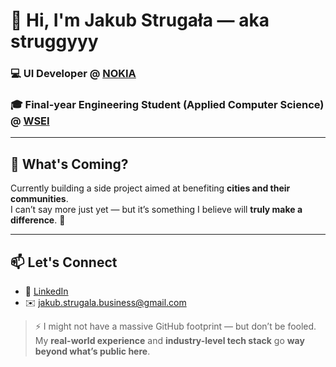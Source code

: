 # 👋 Hi, I'm Jakub Strugała — aka **struggyyy**

### 💻 UI Developer @ [NOKIA](https://www.linkedin.com/company/nokia/posts/?feedView=all)  
### 🎓 Final-year Engineering Student (Applied Computer Science) @ [WSEI](https://www.linkedin.com/school/wy%C5%BCsza-szko%C5%82a-ekonomii-i-informatyki-w-krakowie/posts/?feedView=all)

---

## 👀 What's Coming?

Currently building a side project aimed at benefiting **cities and their communities**.  
I can’t say more just yet — but it’s something I believe will **truly make a difference**. 🤫

---

## 📫 Let's Connect

- 👔 [LinkedIn](https://www.linkedin.com/in/jakub-struga%C5%82a-041094281/)  
- ✉️ jakub.strugala.business@gmail.com

> ⚡ I might not have a massive GitHub footprint — but don’t be fooled. My **real-world experience** and **industry-level tech stack** go **way beyond what’s public here**.
